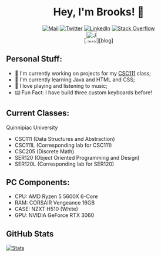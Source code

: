 <div align="center">
    <h1>Hey, I'm Brooks! 👋</h1>
</div>

<div align="center">
    <a href="mailto:brksjcksn03@protonmail.com"><img src="https://img.shields.io/badge/ProtonMail-8B89CC?style=flat&logo=protonmail&logoColor=white" alt="Mail"></a>
    <a href="https://twitter.com/brksjcksn"><img src="https://img.shields.io/badge/Twitter-1DA1F2?style=flat&logo=twitter&logoColor=white" alt="Twitter"></a>
    <a href="https://www.linkedin.com/in/brooks-jackson/"><img src="https://img.shields.io/badge/LinkedIn-0077B5?style=flat&logo=linkedin&logoColor=white" alt="LinkedIn"></a>
    <a href="https://stackoverflow.com/users/19327189/brooks-a-jackson"><img src="https://img.shields.io/badge/Stack%20Overflow-F58025.svg?&style-flat&logo=stackoverflow&logoColor=white" alt="Stack Overflow"></a>
    <br />
    [<img alt="Java" width="30px" src="https://cdn.jsdelivr.net/npm/simple-icons@3.13.0/icons/cplusplus.svg" />][blog]
</div>

## Personal Stuff:
* 🔭 I'm currently working on projects for my [CSC111](https://github.com/bjaxqq/CSC111) class;
* 🌱 I'm currently learning Java and HTML and CSS;
* 🎸 I love playing and listening to music;
* ⌨️ Fun Fact: I have build three custom keyboards before!

## Current Classes:

Quinnipiac University
* CSC111 (Data Structures and Abstraction)
* CSC111L (Corresponding lab for CSC111)
* CSC205 (Discrete Math)
* SER120 (Object Oriented Programming and Design)
* SER120L (Corresponding lab for SER120)

## PC Components:

* CPU: AMD Ryzen 5 5600X 6-Core
* RAM: CORSAIR Vengeance 16GB
* CASE: NZXT H510 (White)
* GPU: NVIDIA GeForce RTX 3060

## GitHub Stats

[![Stats](https://github-readme-stats.vercel.app/api?username=bjaxqq&theme=nord&show_icons=true)](https://github.com/anuraghazra/github-readme-stats)